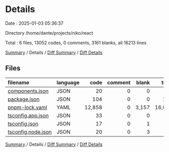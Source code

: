 # Details

Date : 2025-01-03 05:36:37

Directory /home/dante/projects/niko/react

Total : 6 files,  13052 codes, 0 comments, 3161 blanks, all 16213 lines

[Summary](results.md) / Details / [Diff Summary](diff.md) / [Diff Details](diff-details.md)

## Files
| filename | language | code | comment | blank | total |
| :--- | :--- | ---: | ---: | ---: | ---: |
| [components.json](/components.json) | JSON | 20 | 0 | 0 | 20 |
| [package.json](/package.json) | JSON | 104 | 0 | 0 | 104 |
| [pnpm-lock.yaml](/pnpm-lock.yaml) | YAML | 12,858 | 0 | 3,157 | 16,015 |
| [tsconfig.app.json](/tsconfig.app.json) | JSON | 33 | 0 | 0 | 33 |
| [tsconfig.json](/tsconfig.json) | JSON | 17 | 0 | 1 | 18 |
| [tsconfig.node.json](/tsconfig.node.json) | JSON | 20 | 0 | 3 | 23 |

[Summary](results.md) / Details / [Diff Summary](diff.md) / [Diff Details](diff-details.md)